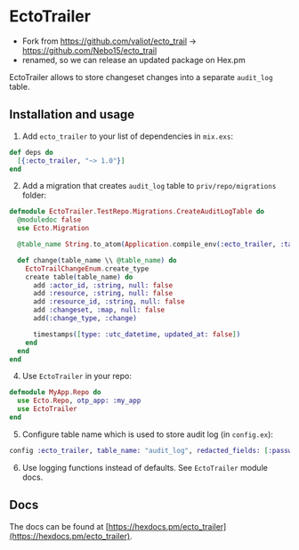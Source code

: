 # EctoTrailer

- Fork from https://github.com/valiot/ecto_trail -> https://github.com/Nebo15/ecto_trail
- renamed, so we can release an updated package on Hex.pm

EctoTrailer allows to store changeset changes into a separate `audit_log` table.

## Installation and usage

1. Add `ecto_trailer` to your list of dependencies in `mix.exs`:

```elixir
def deps do
  [{:ecto_trailer, "~> 1.0"}]
end
```


2. Add a migration that creates `audit_log` table to `priv/repo/migrations` folder:

```elixir
defmodule EctoTrailer.TestRepo.Migrations.CreateAuditLogTable do
  @moduledoc false
  use Ecto.Migration

  @table_name String.to_atom(Application.compile_env(:ecto_trailer, :table_name, "audit_log"))

  def change(table_name \\ @table_name) do
    EctoTrailChangeEnum.create_type
    create table(table_name) do
      add :actor_id, :string, null: false
      add :resource, :string, null: false
      add :resource_id, :string, null: false
      add :changeset, :map, null: false
      add(:change_type, :change)

      timestamps([type: :utc_datetime, updated_at: false])
    end
  end
end
```

4. Use `EctoTrailer` in your repo:

```elixir
defmodule MyApp.Repo do
  use Ecto.Repo, otp_app: :my_app
  use EctoTrailer
end
```

5. Configure table name which is used to store audit log (in `config.ex`):

```elixir
config :ecto_trailer, table_name: "audit_log", redacted_fields: [:password, :token]
```

6. Use logging functions instead of defaults. See `EctoTrailer` module docs.

## Docs

The docs can be found at [https://hexdocs.pm/ecto_trailer](https://hexdocs.pm/ecto_trailer).
